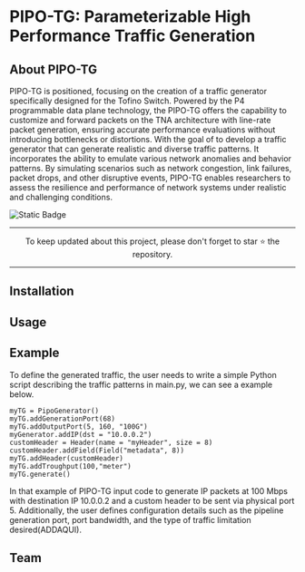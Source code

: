 # PIPO-TG: Parameterizable High Performance Traffic Generation


## About PIPO-TG
PIPO-TG is positioned, focusing on the creation of a traffic generator specifically designed for the Tofino Switch. Powered by the P4 programmable data plane technology, the PIPO-TG offers the capability to customize and forward packets on the TNA architecture with line-rate packet generation, ensuring accurate performance evaluations without introducing bottlenecks or distortions. With the goal of to develop a traffic generator that can generate realistic and diverse traffic patterns. It incorporates the ability to emulate various network anomalies and behavior patterns. By simulating scenarios such as network congestion, link failures, packet drops, and other disruptive events, PIPO-TG enables researchers to assess the resilience and performance of network systems under realistic and challenging conditions.

![Static Badge](https://img.shields.io/badge/in_progress-unknown-red)


___
<p align="center">
  To keep updated about this project, please don't forget to star ⭐️ the repository.
</p>

___

## Installation

## Usage

## Example
To define the generated traffic, the user needs to write a simple Python script describing the traffic patterns in main.py, we can see a example below.
```pyhton
myTG = PipoGenerator()
myTG.addGenerationPort(68)
myTG.addOutputPort(5, 160, "100G")
myGenerator.addIP(dst = "10.0.0.2")
customHeader = Header(name = "myHeader", size = 8)
customHeader.addField(Field("metadata", 8))
myTG.addHeader(customHeader)
myTG.addTroughput(100,"meter")
myTG.generate()

```

In that example of PIPO-TG input code to generate IP packets at 100 Mbps with destination IP 10.0.0.2 and a custom header to be sent via physical port 5. Additionally, the user defines configuration details such as the pipeline generation port, port bandwidth, and the type of traffic limitation desired(ADDAQUI).

## Team


